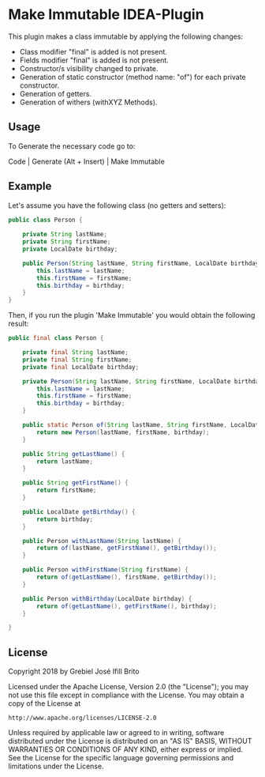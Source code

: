 # Make Immutable IDEA-Plugin
This plugin makes a class immutable by applying the following changes:
     
- Class modifier "final" is added is not present.
- Fields modifier "final" is added is not present.
- Constructor/s visibility changed to private.
- Generation of static constructor (method name: "of") for each private constructor.
- Generation of getters.
- Generation of withers (withXYZ Methods).

## Usage
To Generate the necessary code go to:

Code | Generate (Alt + Insert) | Make Immutable

## Example
Let's assume you have the following class (no getters and setters):
```java
public class Person {
    
    private String lastName;
    private String firstName;
    private LocalDate birthday;

    public Person(String lastName, String firstName, LocalDate birthday) {
        this.lastName = lastName;
        this.firstName = firstName;
        this.birthday = birthday;
    }
}
```
Then, if you run the plugin 'Make Immutable' you would obtain the following result:
```java
public final class Person {

    private final String lastName;
    private final String firstName;
    private final LocalDate birthday;

    private Person(String lastName, String firstName, LocalDate birthday) {
        this.lastName = lastName;
        this.firstName = firstName;
        this.birthday = birthday;
    }

    public static Person of(String lastName, String firstName, LocalDate birthday) {
        return new Person(lastName, firstName, birthday);
    }

    public String getLastName() {
        return lastName;
    }

    public String getFirstName() {
        return firstName;
    }

    public LocalDate getBirthday() {
        return birthday;
    }

    public Person withLastName(String lastName) {
        return of(lastName, getFirstName(), getBirthday());
    }

    public Person withFirstName(String firstName) {
        return of(getLastName(), firstName, getBirthday());
    }

    public Person withBirthday(LocalDate birthday) {
        return of(getLastName(), getFirstName(), birthday);
    }

}
``` 

## License

Copyright 2018 by Grebiel José Ifill Brito

Licensed under the Apache License, Version 2.0 (the "License");
you may not use this file except in compliance with the License.
You may obtain a copy of the License at

    http://www.apache.org/licenses/LICENSE-2.0

Unless required by applicable law or agreed to in writing, software
distributed under the License is distributed on an "AS IS" BASIS,
WITHOUT WARRANTIES OR CONDITIONS OF ANY KIND, either express or implied.
See the License for the specific language governing permissions and
limitations under the License.
